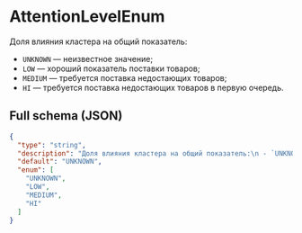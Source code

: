 # AttentionLevelEnum

Доля влияния кластера на общий показатель:
 - `UNKNOWN` — неизвестное значение;
 - `LOW` — хороший показатель поставки товаров;
 - `MEDIUM` — требуется поставка недостающих товаров;
 - `HI` — требуется поставка недостающих товаров в первую очередь.


## Full schema (JSON)
```json
{
  "type": "string",
  "description": "Доля влияния кластера на общий показатель:\n - `UNKNOWN` — неизвестное значение;\n - `LOW` — хороший показатель поставки товаров;\n - `MEDIUM` — требуется поставка недостающих товаров;\n - `HI` — требуется поставка недостающих товаров в первую очередь.\n",
  "default": "UNKNOWN",
  "enum": [
    "UNKNOWN",
    "LOW",
    "MEDIUM",
    "HI"
  ]
}
```

